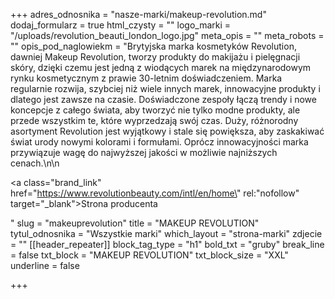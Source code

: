 +++
adres_odnosnika = "nasze-marki/makeup-revolution.md"
dodaj_formularz = true
html_czysty = ""
logo_marki = "/uploads/revolution_beauti_london_logo.jpg"
meta_opis = ""
meta_robots = ""
opis_pod_naglowiekm = "Brytyjska marka kosmetyków Revolution, dawniej Makeup Revolution, tworzy produkty do makijażu i pielęgnacji skóry, dzięki czemu jest jedną z wiodących marek na międzynarodowym rynku kosmetycznym z prawie 30-letnim doświadczeniem. Marka regularnie rozwija, szybciej niż wiele innych marek, innowacyjne produkty i dlatego jest zawsze na czasie. Doświadczone zespoły łączą trendy i nowe koncepcje z całego świata, aby tworzyć nie tylko modne produkty, ale przede wszystkim te, które wyprzedzają swój czas. Duży, różnorodny asortyment Revolution jest wyjątkowy i stale się powiększa, aby zaskakiwać świat urody nowymi kolorami i formułami. Oprócz innowacyjności marka przywiązuje wagę do najwyższej jakości w możliwie najniższych cenach.\n\n    <p><a class=\"brand_link\" href=\"https://www.revolutionbeauty.com/intl/en/home\" rel:\"nofollow\" target=\"_blank\">Strona producenta</a></p>"
slug = "makeuprevolution"
title = "MAKEUP REVOLUTION"
tytul_odnosnika = "Wszystkie marki"
which_layout = "strona-marki"
zdjecie = ""
[[header_repeater]]
block_tag_type = "h1"
bold_txt = "gruby"
break_line = false
txt_block = "MAKEUP REVOLUTION"
txt_block_size = "XXL"
underline = false

+++
